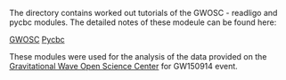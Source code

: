 The directory contains worked out tutorials of the GWOSC - readligo and pycbc modules. 
The detailed notes of these modeule can be found here: 

[GWOSC](https://docs.google.com/document/d/1icPQnGueYcOQjeA7ukMRFd9VcO_m8Zdoe5E5WpY1SlM/edit?usp=sharing)  [Pycbc](https://docs.google.com/document/d/1icPQnGueYcOQjeA7ukMRFd9VcO_m8Zdoe5E5WpY1SlM/edit?usp=sharing)

These modules were used for the analysis of the data provided on the [Gravitational Wave Open Science Center](https://www.gw-openscience.org/data/) for GW150914 event.  
